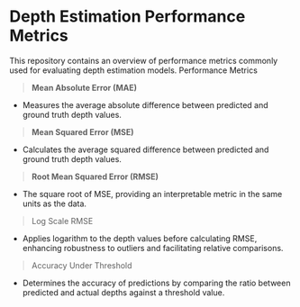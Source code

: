 **Depth Estimation Performance Metrics**
===
This repository contains an overview of performance metrics commonly used for evaluating depth estimation models.
Performance Metrics

> **Mean Absolute Error (MAE)**

* Measures the average absolute difference between predicted and ground truth depth values.

> **Mean Squared Error (MSE)**

* Calculates the average squared difference between predicted and ground truth depth values.

> **Root Mean Squared Error (RMSE)**

* The square root of MSE, providing an interpretable metric in the same units as the data.

> Log Scale RMSE

* Applies logarithm to the depth values before calculating RMSE, enhancing robustness to outliers and facilitating relative comparisons.

> Accuracy Under Threshold

* Determines the accuracy of predictions by comparing the ratio between predicted and actual depths against a threshold value.

<!---
ChungWoo-Lee/ChungWoo-Lee is a ✨ special ✨ repository because its `README.md` (this file) appears on your GitHub profile.
You can click the Preview link to take a look at your changes.
--->
